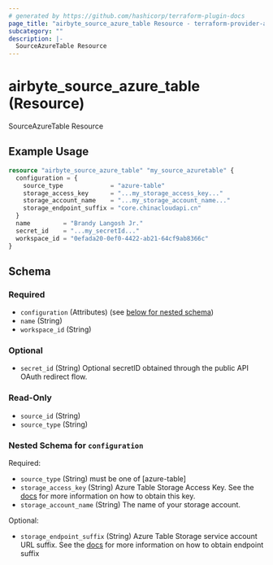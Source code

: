 ```yaml
---
# generated by https://github.com/hashicorp/terraform-plugin-docs
page_title: "airbyte_source_azure_table Resource - terraform-provider-airbyte"
subcategory: ""
description: |-
  SourceAzureTable Resource
---
```


# airbyte_source_azure_table (Resource)

SourceAzureTable Resource

## Example Usage

```terraform
resource "airbyte_source_azure_table" "my_source_azuretable" {
  configuration = {
    source_type             = "azure-table"
    storage_access_key      = "...my_storage_access_key..."
    storage_account_name    = "...my_storage_account_name..."
    storage_endpoint_suffix = "core.chinacloudapi.cn"
  }
  name         = "Brandy Langosh Jr."
  secret_id    = "...my_secretId..."
  workspace_id = "0efada20-0ef0-4422-ab21-64cf9ab8366c"
}
```

<!-- schema generated by tfplugindocs -->
## Schema

### Required

- `configuration` (Attributes) (see [below for nested schema](#nestedatt--configuration))
- `name` (String)
- `workspace_id` (String)

### Optional

- `secret_id` (String) Optional secretID obtained through the public API OAuth redirect flow.

### Read-Only

- `source_id` (String)
- `source_type` (String)

<a id="nestedatt--configuration"></a>
### Nested Schema for `configuration`

Required:

- `source_type` (String) must be one of [azure-table]
- `storage_access_key` (String) Azure Table Storage Access Key. See the <a href="https://docs.airbyte.com/integrations/sources/azure-table">docs</a> for more information on how to obtain this key.
- `storage_account_name` (String) The name of your storage account.

Optional:

- `storage_endpoint_suffix` (String) Azure Table Storage service account URL suffix. See the <a href="https://docs.airbyte.com/integrations/sources/azure-table">docs</a> for more information on how to obtain endpoint suffix


